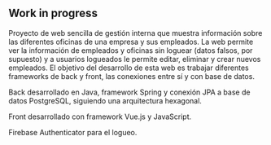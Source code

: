 ## Work in progress 


Proyecto de web sencilla de gestión interna que muestra información sobre las diferentes oficinas de una empresa y sus empleados. La web permite ver la información de empleados y oficinas sin loguear (datos falsos, por supuesto) y a usuarios logueados le permite editar, eliminar y crear nuevos empleados.
El objetivo del desarrollo de esta web es trabajar diferentes frameworks de back y front, las conexiones entre sí y con base de datos.

Back desarrollado en Java, framework Spring y conexión JPA a base de datos PostgreSQL, siguiendo una arquitectura hexagonal.

Front desarrollado con framework Vue.js y JavaScript.

Firebase Authenticator para el logueo.
